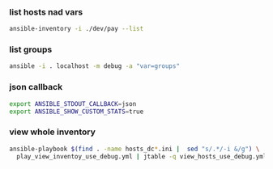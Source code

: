 

### list hosts nad vars

```bash
ansible-inventory -i ./dev/pay --list
```
### list groups

```bash
ansible -i . localhost -m debug -a "var=groups"
```


### json callback

```bash
export ANSIBLE_STDOUT_CALLBACK=json
export ANSIBLE_SHOW_CUSTOM_STATS=true
```

### view whole inventory

```bash
ansible-playbook $(find . -name hosts_dc*.ini |  sed "s/.*/-i &/g") \
  play_view_inventoy_use_debug.yml | jtable -q view_hosts_use_debug.yml
```